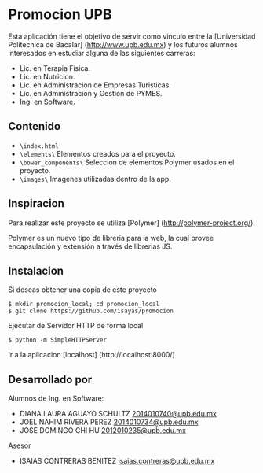 # Promocion UPB 

Esta aplicación tiene el objetivo de servir como vinculo entre la [Universidad Politecnica de Bacalar] (http://www.upb.edu.mx) y los futuros alumnos interesados en estudiar alguna de las siguientes carreras:

* Lic. en Terapia Fisica.
* Lic. en Nutricion.
* Lic. en Administracion de Empresas Turisticas.
* Lic. en Administracion y Gestion de PYMES.
* Ing. en Software.

## Contenido

-   `\index.html`
-   `\elements\` Elementos creados para el proyecto.
-   `\bower_components\` Seleccion de elementos Polymer usados en el proyecto.
-   `\images\` Imagenes utilizadas dentro de la app.

## Inspiracion

Para realizar este proyecto se utiliza [Polymer] (http://polymer-project.org/).

Polymer es un nuevo tipo de libreria para la web, la cual provee encapsulación y extensión a través de librerias JS.

## Instalacion

Si deseas obtener una copia de este proyecto 
```
$ mkdir promocion_local; cd promocion_local
$ git clone https://github.com/isayas/promocion
```
Ejecutar de Servidor HTTP de forma local
```
$ python -m SimpleHTTPServer
```
Ir a la aplicacion
[localhost] (http://localhost:8000/)


## Desarrollado por
Alumnos de Ing. en Software:
- DIANA LAURA AGUAYO SCHULTZ <2014010740@upb.edu.mx>
- JOEL NAHIM RIVERA PÉREZ <2014010734@upb.edu.mx>
- JOSE DOMINGO CHI HU <2012010235@upb.edu.mx>

Asesor 
- ISAIAS CONTRERAS BENITEZ <isaias.contreras@upb.edu.mx>
